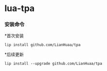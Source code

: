 # lua-tpa
### 安装命令
*首次安装
```
lip install github.com/LianHuaa/tpa
```
*后续更新
```
lip install --upgrade github.com/LianHuaa/tpa
```
